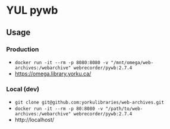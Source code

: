 # YUL pywb

## Usage

### Production

* `docker run -it --rm -p 8080:8080 -v "/mnt/omega/web-archives:/webarchive" webrecorder/pywb:2.7.4`
* https://omega.library.yorku.ca/

### Local (dev)

* `git clone git@github.com:yorkulibraries/web-archives.git`
* `docker run -it --rm -p 80:8080 -v "/path/to/web-archives:/webarchive" webrecorder/pywb:2.7.4`
* http://localhost/

